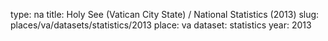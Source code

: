 type: na
title: Holy See (Vatican City State) / National Statistics (2013)
slug: places/va/datasets/statistics/2013
place: va
dataset: statistics
year: 2013
